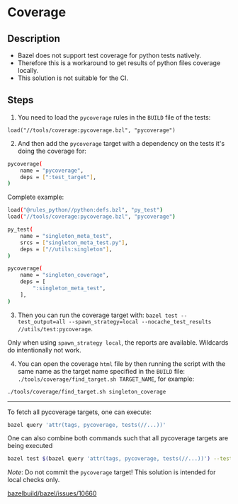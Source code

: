 # Coverage

## Description

* Bazel does not support test coverage for python tests natively.
* Therefore this is a workaround to get results of python files coverage locally.
* This solution is not suitable for the CI.

## Steps

1. You need to load the `pycoverage` rules in the `BUILD` file of the tests:

`load("//tools/coverage:pycoverage.bzl", "pycoverage")`

2. And then add the `pycoverage` target with a dependency on the tests it's doing the coverage for:

```bash
pycoverage(
    name = "pycoverage",
    deps = [":test_target"],
)
```

Complete example:

```bash
load("@rules_python//python:defs.bzl", "py_test")
load("//tools/coverage:pycoverage.bzl", "pycoverage")

py_test(
    name = "singleton_meta_test",
    srcs = ["singleton_meta_test.py"],
    deps = ["//utils:singleton"],
)

pycoverage(
    name = "singleton_coverage",
    deps = [
        ":singleton_meta_test",
    ],
)

```

3. Then you can run the coverage target with: `bazel test --test_output=all --spawn_strategy=local --nocache_test_results //utils/test:pycoverage`.

Only when using `spawn_strategy local`, the reports are available. Wildcards do intentionally not work.

4. You can open the coverage `html` file by then running the script with the same name as the target name specified in the `BUILD` file: `./tools/coverage/find_target.sh TARGET_NAME`, for example:

```bash
./tools/coverage/find_target.sh singleton_coverage
```

---

To fetch all pycoverage targets, one can execute:

```bash
bazel query 'attr(tags, pycoverage, tests(//...))'
```

One can also combine both commands such that all pycoverage targets are being executed

```bash
bazel test $(bazel query 'attr(tags, pycoverage, tests(//...))') --test_output all --spawn_strategy local
```

*Note*:
Do not commit the `pycoverage` target! This solution is intended for local checks only.

[bazelbuild/bazel/issues/10660](https://github.com/bazelbuild/bazel/issues/10660)
